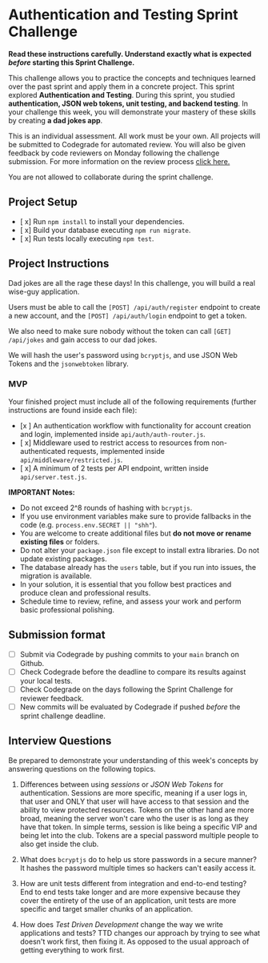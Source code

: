 # Authentication and Testing Sprint Challenge

**Read these instructions carefully. Understand exactly what is expected _before_ starting this Sprint Challenge.**

This challenge allows you to practice the concepts and techniques learned over the past sprint and apply them in a concrete project. This sprint explored **Authentication and Testing**. During this sprint, you studied **authentication, JSON web tokens, unit testing, and backend testing**. In your challenge this week, you will demonstrate your mastery of these skills by creating **a dad jokes app**.

This is an individual assessment. All work must be your own. All projects will be submitted to Codegrade for automated review. You will also be given feedback by code reviewers on Monday following the challenge submission. For more information on the review process [click here.](https://www.notion.so/lambdaschool/How-to-View-Feedback-in-CodeGrade-c5147cee220c4044a25de28bcb6bb54a)

You are not allowed to collaborate during the sprint challenge.

## Project Setup

- [ x] Run `npm install` to install your dependencies.
- [ x] Build your database executing `npm run migrate`.
- [ x] Run tests locally executing `npm test`.

## Project Instructions

Dad jokes are all the rage these days! In this challenge, you will build a real wise-guy application.

Users must be able to call the `[POST] /api/auth/register` endpoint to create a new account, and the `[POST] /api/auth/login` endpoint to get a token.

We also need to make sure nobody without the token can call `[GET] /api/jokes` and gain access to our dad jokes.

We will hash the user's password using `bcryptjs`, and use JSON Web Tokens and the `jsonwebtoken` library.

### MVP

Your finished project must include all of the following requirements (further instructions are found inside each file):

- [x ] An authentication workflow with functionality for account creation and login, implemented inside `api/auth/auth-router.js`.
- [ x] Middleware used to restrict access to resources from non-authenticated requests, implemented inside `api/middleware/restricted.js`.
- [ x] A minimum of 2 tests per API endpoint, written inside `api/server.test.js`.

**IMPORTANT Notes:**

- Do not exceed 2^8 rounds of hashing with `bcryptjs`.
- If you use environment variables make sure to provide fallbacks in the code (e.g. `process.env.SECRET || "shh"`).
- You are welcome to create additional files but **do not move or rename existing files** or folders.
- Do not alter your `package.json` file except to install extra libraries. Do not update existing packages.
- The database already has the `users` table, but if you run into issues, the migration is available.
- In your solution, it is essential that you follow best practices and produce clean and professional results.
- Schedule time to review, refine, and assess your work and perform basic professional polishing.

## Submission format

- [ ] Submit via Codegrade by pushing commits to your `main` branch on Github.
- [ ] Check Codegrade before the deadline to compare its results against your local tests.
- [ ] Check Codegrade on the days following the Sprint Challenge for reviewer feedback.
- [ ] New commits will be evaluated by Codegrade if pushed _before_ the sprint challenge deadline.

## Interview Questions

Be prepared to demonstrate your understanding of this week's concepts by answering questions on the following topics.

1. Differences between using _sessions_ or _JSON Web Tokens_ for authentication.
Sessions are more specific, meaning if a user logs in, that user and ONLY that user
will have access to that session and the ability to view protected resources.
Tokens on the other hand are more broad, meaning the server won't care who the user is as long as they
have that token. In simple terms, session is like being a specific VIP and being let into the club.
Tokens are a special password multiple people to also get inside the club.
2. What does `bcryptjs` do to help us store passwords in a secure manner?
It hashes the password multiple times so hackers can't easily access it.
3. How are unit tests different from integration and end-to-end testing?
End to end tests take longer and are more expensive because they cover the entirety of the use
of an application, unit tests are more specific and target smaller chunks of an application.

4. How does _Test Driven Development_ change the way we write applications and tests?
TTD changes our approach by trying to see what doesn't work first, then fixing it. 
As opposed to the usual approach of getting everything to work first.
